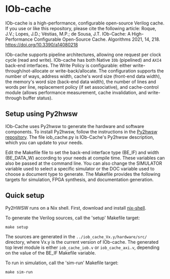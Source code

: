 <!--
SPDX-FileCopyrightText: 2024 IObundle

SPDX-License-Identifier: MIT
-->

# IOb-cache

IOb-cache is a high-performance, configurable open-source Verilog cache. If you use or like this repository, please cite the following article:
Roque, J.V.; Lopes, J.D.; Véstias, M.P.; de Sousa, J.T. IOb-Cache: A High-Performance Configurable Open-Source Cache. Algorithms 2021, 14, 218. https://doi.org/10.3390/a14080218 

IOb-cache supports pipeline architectures, allowing one request per clock cycle (read and write). 
IOb-cache has both Native `IOb` (pipelined) and `AXI4` back-end interfaces.
The Write Policy is configurable: either write-through/not-allocate or write-back/allocate.
The configuration supports the number of ways, address width, cache's word size (front-end data width), the memory's word size (back-end data width), the number of lines and words per line, replacement policy (if set associative), and cache-control module (allows performance measurement, cache invalidation, and write-through buffer status).


## Setup using Py2hwsw

IOb-Cache uses Py2hwsw to generate the hardware and software components. To
install Py2hwsw, follow the instructions in the [Py2hwsw
repository](https://github.com/IObundle/py2hwsw). The file iob_cache.py is
IOb-Cache's Py2hwsw description, which you can update to your needs.

Edit the Makefile file to set the back-end interface type (BE_IF) and width
(BE_DATA_W) according to your needs at compile time. These variables can also be
passed at the command line.  You can also change the SIMULATOR variable used to
select a specific simulator or the DOC variable used to choose a document type
to generate. The Makefile provides the following targets for simulation, FPGA
synthesis, and documentation generation.

## Quick setup

Py2HWSW runs on a Nix shell. First, download and install
[nix-shell](https://nixos.org/download.html#nix-install-linux).

To generate the Verilog sources, call the 'setup' Makefile target:
```
make setup
```
The sources are generated in the `../iob_cache_Vx.y/hardware/src/` directory, where Vx.y is the current version of IOb-cache.
The generated top level module is either `iob_cache_iob.v` or `iob_cache_axi.v`, depending on the value of the BE_IF Makefile variable.

To run in simulation, call the 'sim-run' Makefile target:
```
make sim-run
```


